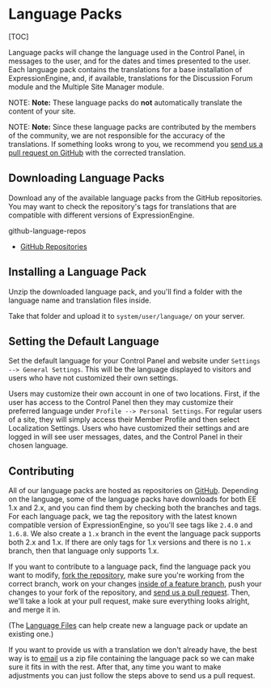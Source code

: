 <!--
    This source file is part of the open source project
    ExpressionEngine User Guide (https://github.com/ExpressionEngine/ExpressionEngine-User-Guide)

    @link      https://expressionengine.com/
    @copyright Copyright (c) 2003-2019, EllisLab Corp. (https://ellislab.com)
    @license   https://expressionengine.com/license Licensed under Apache License, Version 2.0
-->

# Language Packs

[TOC]

Language packs will change the language used in the Control Panel, in messages to the user, and for the dates and times presented to the user. Each language pack contains the translations for a base installation of ExpressionEngine, and, if available, translations for the Discussion Forum module and the Multiple Site Manager module.

NOTE: **Note:** These language packs do **not** automatically translate the content of your site.

NOTE: **Note:** Since these language packs are contributed by the members of the community, we are not responsible for the accuracy of the translations. If something looks wrong to you, we recommend you [send us a pull request on GitHub](general/languages.md#contributing) with the corrected translation.

## Downloading Language Packs

Download any of the available language packs from the GitHub repositories. You may want to check the repository's tags for translations that are compatible with different versions of ExpressionEngine.

github-language-repos

- [GitHub Repositories](https://github.com/EllisLab)

## Installing a Language Pack

Unzip the downloaded language pack, and you'll find a folder with the language name and translation files inside.

Take that folder and upload it to `system/user/language/` on your server.

## Setting the Default Language

Set the default language for your Control Panel and website under `Settings --> General Settings`. This will be the language displayed to visitors and users who have not customized their own settings.

Users may customize their own account in one of two locations. First, if the user has access to the Control Panel then they may customize their preferred language under `Profile --> Personal Settings`. For regular users of a site, they will simply access their Member Profile and then select Localization Settings. Users who have customized their settings and are logged in will see user messages, dates, and the Control Panel in their chosen language.

## Contributing

All of our language packs are hosted as repositories on [GitHub](https://github.com/EllisLab). Depending on the language, some of the language packs have downloads for both EE 1.x and 2.x, and you can find them by checking both the branches and tags. For each language pack, we tag the repository with the latest known compatible version of ExpressionEngine, so you'll see tags like `2.4.0` and `1.6.8`. We also create a `1.x` branch in the event the language pack supports both 2.x and 1.x. If there are only tags for 1.x versions and there is no `1.x` branch, then that language only supports 1.x.

If you want to contribute to a language pack, find the language pack you want to modify, [fork the repository](https://help.github.com/articles/fork-a-repo), make sure you're working from the correct branch, work on your changes [inside of a feature branch](https://help.github.com/articles/fork-a-repo), push your changes to your fork of the repository, and [send us a pull request](https://help.github.com/articles/using-pull-requests). Then, we'll take a look at your pull request, make sure everything looks alright, and merge it in.

(The [Language Files](control-panel/utilities.md#language-files) can help create new a language pack or update an existing one.)

If you want to provide us with a translation we don't already have, the best way is to [email](mailto:team@ellislab.com) us a zip file containing the language pack so we can make sure it fits in with the rest. After that, any time you want to make adjustments you can just follow the steps above to send us a pull request.

